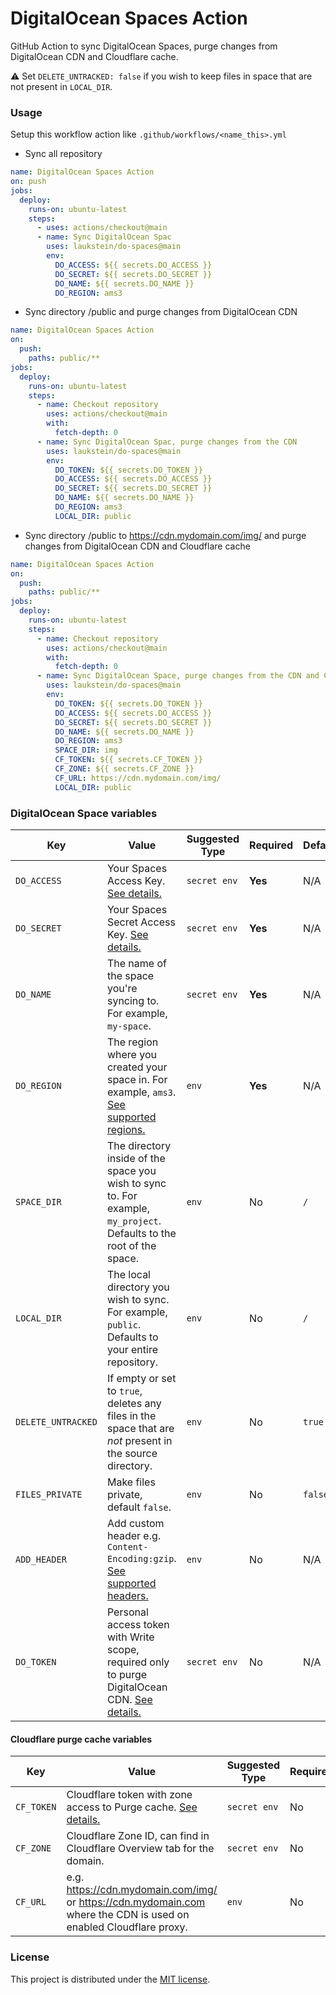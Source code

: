 # DigitalOcean Spaces Action

GitHub Action to sync DigitalOcean Spaces, purge changes from DigitalOcean CDN and Cloudflare cache.

⚠️ Set `DELETE_UNTRACKED: false` if you wish to keep files in space that are not present in `LOCAL_DIR`.


### Usage

Setup this workflow action like `.github/workflows/<name_this>.yml`

* Sync all repository
```yaml
name: DigitalOcean Spaces Action
on: push
jobs:
  deploy:
    runs-on: ubuntu-latest
    steps:
      - uses: actions/checkout@main
      - name: Sync DigitalOcean Spac
        uses: laukstein/do-spaces@main
        env:
          DO_ACCESS: ${{ secrets.DO_ACCESS }}
          DO_SECRET: ${{ secrets.DO_SECRET }}
          DO_NAME: ${{ secrets.DO_NAME }}
          DO_REGION: ams3
```

* Sync directory /public and purge changes from DigitalOcean CDN
```yaml
name: DigitalOcean Spaces Action
on:
  push:
    paths: public/**
jobs:
  deploy:
    runs-on: ubuntu-latest
    steps:
      - name: Checkout repository
        uses: actions/checkout@main
        with:
          fetch-depth: 0
      - name: Sync DigitalOcean Spac, purge changes from the CDN
        uses: laukstein/do-spaces@main
        env:
          DO_TOKEN: ${{ secrets.DO_TOKEN }}
          DO_ACCESS: ${{ secrets.DO_ACCESS }}
          DO_SECRET: ${{ secrets.DO_SECRET }}
          DO_NAME: ${{ secrets.DO_NAME }}
          DO_REGION: ams3
          LOCAL_DIR: public
```

* Sync directory /public to https://cdn.mydomain.com/img/ and purge changes from DigitalOcean CDN and Cloudflare cache
```yaml
name: DigitalOcean Spaces Action
on:
  push:
    paths: public/**
jobs:
  deploy:
    runs-on: ubuntu-latest
    steps:
      - name: Checkout repository
        uses: actions/checkout@main
        with:
          fetch-depth: 0
      - name: Sync DigitalOcean Space, purge changes from the CDN and Cloudflare cache
        uses: laukstein/do-spaces@main
        env:
          DO_TOKEN: ${{ secrets.DO_TOKEN }}
          DO_ACCESS: ${{ secrets.DO_ACCESS }}
          DO_SECRET: ${{ secrets.DO_SECRET }}
          DO_NAME: ${{ secrets.DO_NAME }}
          DO_REGION: ams3
          SPACE_DIR: img
          CF_TOKEN: ${{ secrets.CF_TOKEN }}
          CF_ZONE: ${{ secrets.CF_ZONE }}
          CF_URL: https://cdn.mydomain.com/img/
          LOCAL_DIR: public
```


### DigitalOcean Space variables

| Key | Value | Suggested Type | Required | Default |
| ------------- | ------------- | ------------- | --------- | --------- |
| `DO_ACCESS` | Your Spaces Access Key. [See details.](https://www.digitalocean.com/community/tutorials/how-to-create-a-digitalocean-space-and-api-key) | `secret env` | **Yes** | N/A |
| `DO_SECRET` | Your Spaces Secret Access Key. [See details.](https://www.digitalocean.com/community/tutorials/how-to-create-a-digitalocean-space-and-api-key) | `secret env` | **Yes** | N/A |
| `DO_NAME` | The name of the space you're syncing to. For example, `my-space`. | `secret env` | **Yes** | N/A |
| `DO_REGION` | The region where you created your space in. For example, `ams3`. [See supported regions.](https://www.digitalocean.com/docs/platform/availability-matrix/) | `env` | **Yes** | N/A |
| `SPACE_DIR` | The directory inside of the space you wish to sync to. For example, `my_project`. Defaults to the root of the space. | `env` | No | `/` |
| `LOCAL_DIR` | The local directory you wish to sync. For example, `public`. Defaults to your entire repository. | `env` | No | `/` |
| `DELETE_UNTRACKED` | If empty or set to `true`, deletes any files in the space that are *not* present in the source directory. | `env` | No | `true` |
| `FILES_PRIVATE` | Make files private, default `false`. | `env` | No | `false` |
| `ADD_HEADER` | Add custom header e.g. `Content-Encoding:gzip`. [See supported headers.](https://docs.digitalocean.com/products/spaces/how-to/set-file-metadata/) | `env` | No | N/A |
| `DO_TOKEN` | Personal access token with Write scope, required only to purge DigitalOcean CDN. [See details.](https://docs.digitalocean.com/reference/api/create-personal-access-token/)  | `secret env` | No | N/A |

#### Cloudflare purge cache variables

| Key | Value | Suggested Type | Required | Default |
| ------------- | ------------- | ------------- | --------- | --------- |
| `CF_TOKEN` | Cloudflare token with zone access to Purge cache. [See details.](https://developers.cloudflare.com/api/tokens/create/)  | `secret env` | No | N/A |
| `CF_ZONE` | Cloudflare Zone ID, can find in Cloudflare Overview tab for the domain. | `secret env` | No | N/A |
| `CF_URL` | e.g. https://cdn.mydomain.com/img/ or https://cdn.mydomain.com where the CDN is used on enabled Cloudflare proxy. | `env` | No | N/A |


### License

This project is distributed under the [MIT license](LICENSE.md).
